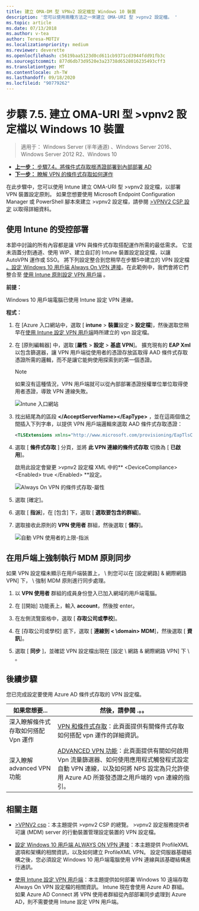 ```yaml
---
title: 建立 OMA-DM 型 VPNv2 設定檔至 Windows 10 裝置
description: '您可以使用兩種方法之一來建立 OMA-URI 型 >vpnv2 設定檔。 '
ms.topic: article
ms.date: 07/13/2018
ms.author: v-tea
author: Teresa-MOTIV
ms.localizationpriority: medium
ms.reviewer: deverette
ms.openlocfilehash: c5619baa5123d0cd611cb9371cd3944fdd91fb3c
ms.sourcegitcommit: 877d6db73d9520e3a23738d6528016235493cff3
ms.translationtype: MT
ms.contentlocale: zh-TW
ms.lasthandoff: 09/18/2020
ms.locfileid: "90779262"
---
```

# <a name="step-75-create-oma-dm-based-vpnv2-profiles-to-windows-10-devices"></a>步驟 7.5. 建立 OMA-URI 型 >vpnv2 設定檔以 Windows 10 裝置

>適用于： Windows Server (半年通道) 、Windows Server 2016、Windows Server 2012 R2、Windows 10

- [**上一步：** 步驟7.4。將條件式存取根憑證部署到內部部署 AD](vpn-deploy-cond-access-root-cert-to-on-premise-ad.md)
- [**下一步：** 瞭解 VPN 的條件式存取如何運作](/windows/access-protection/vpn/vpn-conditional-access)

在此步驟中，您可以使用 Intune 建立 OMA-URI 型 >vpnv2 設定檔，以部署 VPN 裝置設定原則。 如果您想要使用 Microsoft Endpoint Configuration Manager 或 PowerShell 腳本來建立 >vpnv2 設定檔，請參閱 [>VPNV2 CSP 設定](/windows/client-management/mdm/vpnv2-csp) 以取得詳細資料。

## <a name="managed-deployment-using-intune"></a>使用 Intune 的受控部署

本節中討論的所有內容都是讓 VPN 與條件式存取搭配運作所需的最低需求。 它並未涵蓋分割通道、使用 WIP、建立自訂的 Intune 裝置設定設定檔，以讓 AutoVPN 運作或 SSO。 將下列設定整合到您稍早在步驟5中建立的 VPN 設定檔 [。設定 Windows 10 用戶端 Always On VPN 連接](always-on-vpn/deploy/vpn-deploy-client-vpn-connections.md)。在此範例中，我們會將它們整合至 [使用 Intune 原則設定 VPN 用戶端](always-on-vpn/deploy/vpn-deploy-client-vpn-connections.md#configure-the-vpn-client-by-using-intune) 。

**前提：**

Windows 10 用戶端電腦已使用 Intune 設定 VPN 連線。


**程式：**

1. 在 [Azure 入口網站中，選取 [ **intune**  >  **裝置**設定  >  **設定檔**]，然後選取您稍早在[使用 Intune 設定 VPN 用戶端](always-on-vpn/deploy/vpn-deploy-client-vpn-connections.md#configure-the-vpn-client-by-using-intune)時所建立的 vpn 設定檔。

2. 在 [原則編輯器] 中，選取 [**屬性**  >  **設定**  >  **基底 VPN**]。 擴充現有的 **EAP Xml** 以包含篩選器，讓 VPN 用戶端從使用者的憑證存放區取得 AAD 條件式存取憑證所需的邏輯，而不是讓它能夠使用探索到的第一個憑證。

    >[!NOTE]
    >如果沒有這種情況，VPN 用戶端就可以從內部部署憑證授權單位單位取得使用者憑證，導致 VPN 連線失敗。

    ![Intune 入口網站](../../media/Always-On-Vpn/intune-eap-xml.png)

3. 找出結尾為的區段 **\</AcceptServerName>\</EapType>** ，並在這兩個值之間插入下列字串，以提供 VPN 用戶端邏輯來選取 AAD 條件式存取憑證：

    ```XML
    <TLSExtensions xmlns="http://www.microsoft.com/provisioning/EapTlsConnectionPropertiesV2"><FilteringInfo xmlns="http://www.microsoft.com/provisioning/EapTlsConnectionPropertiesV3"><EKUMapping><EKUMap><EKUName>AAD Conditional Access</EKUName><EKUOID>1.3.6.1.4.1.311.87</EKUOID></EKUMap></EKUMapping><ClientAuthEKUList Enabled="true"><EKUMapInList><EKUName>AAD Conditional Access</EKUName></EKUMapInList></ClientAuthEKUList></FilteringInfo></TLSExtensions>
    ```

4. 選取 [ **條件式存取** ] 分頁，並將 **此 VPN 連線的條件式存取** 切換為 [ **已啟用**]。

   啟用此設定會變更 >vpnv2 設定檔 XML 中的** \<DeviceCompliance> \<Enabled> true \</Enabled> **設定。

    ![Always On VPN 的條件式存取-屬性](../../media/Always-On-Vpn/vpn-conditional-access-azure-ad.png)

5. 選取 [確定]。

6. 選取 [ **指派**]，在 [包含] 下，選取 [ **選取要包含的群組**]。

7. 選取接收此原則的 **VPN 使用者** 群組，然後選取 [ **儲存**]。

    ![自動 VPN 使用者的上限-指派](../../media/Always-On-Vpn/cap-for-auto-vpn-users-assignments.png)

## <a name="force-mdm-policy-sync-on-the-client"></a>在用戶端上強制執行 MDM 原則同步

如果 VPN 設定檔未顯示在用戶端裝置上， \\ 則您可以在 [設定網路] & 網際網路 VPN] 下， \\ 強制 MDM 原則進行同步處理。

1. 以 **VPN 使用者** 群組的成員身份登入已加入網域的用戶端電腦。

2. 在 [[開始] 功能表上，輸入 **account**，然後按 enter。

3. 在左側流覽窗格中，選取 [ **存取公司或學校**]。

4. 在 [存取公司或學校] 底下，選取 [ **連線到 < \domain> MDM**]，然後選取 [ **資訊**]。

5. 選取 [ **同步** ]，並確認 VPN 設定檔出現在 [設定 \\ 網路 & 網際網路 VPN] 下 \\ 。


## <a name="next-steps"></a>後續步驟

您已完成設定要使用 Azure AD 條件式存取的 VPN 設定檔。

|如果您想要...  |然後，請參閱 .。。  |
|---------|---------|
|深入瞭解條件式存取如何搭配 Vpn 運作  |[VPN 和條件式存取](/windows/access-protection/vpn/vpn-conditional-access)：此頁面提供有關條件式存取如何搭配 vpn 運作的詳細資訊。      |
|深入瞭解 advanced VPN 功能  |[ADVANCED VPN 功能](always-on-vpn/deploy/always-on-vpn-adv-options.md#advanced-vpn-features)：此頁面提供有關如何啟用 Vpn 流量篩選器、如何使用應用程式觸發程式設定自動 VPN 連線，以及如何將 NPS 設定為只允許使用 Azure AD 所簽發憑證之用戶端的 vpn 連線的指引。        |


## <a name="related-topics"></a>相關主題

- [>VPNV2 csp](/windows/client-management/mdm/vpnv2-csp)：本主題提供 >vpnv2 CSP 的總覽。 >vpnv2 設定服務提供者可讓 (MDM) server 的行動裝置管理設定裝置的 VPN 設定檔。

- [設定 Windows 10 用戶端 ALWAYS ON VPN 連接](./always-on-vpn/deploy/vpn-deploy-client-vpn-connections.md)：本主題提供 ProfileXML 選項和架構的相關資訊，以及如何建立 ProfileXML VPN。 設定伺服器基礎結構之後，您必須設定 Windows 10 用戶端電腦使用 VPN 連線與該基礎結構進行通訊。

- [使用 Intune 設定 VPN 用戶端](./always-on-vpn/deploy/vpn-deploy-client-vpn-connections.md#configure-the-vpn-client-by-using-intune)：本主題提供如何部署 Windows 10 遠端存取 Always On VPN 設定檔的相關資訊。 Intune 現在會使用 Azure AD 群組。 如果 Azure AD Connect 將 VPN 使用者群組從內部部署同步處理到 Azure AD，則不需要使用 Intune 設定 VPN 用戶端。
